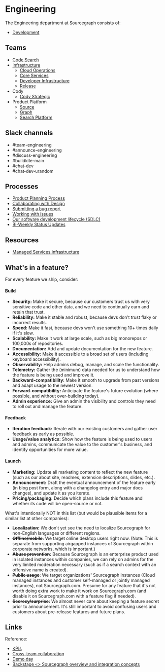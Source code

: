 # Engineering

The Engineering department at Sourcegraph consists of:

- [Development](dev/index.md)

## Teams

- [Code Search](teams/code-search/index.md)
- [Infrastructure](infrastructure/index.md)
  - [Cloud Operations](../../departments/cloud/index.md)
  - [Core Services](teams/core-services/index.md)
  - [Developer Infrastructure](teams/devinfra/index.md)
  - [Release](teams/release/index.md)
- Cody
  - [Cody Strategic](teams/cody-strat/index.md)
- Product Platform
  - [Source](teams/source/index.md)
  - [Graph](teams/graph/index.md)
  - [Search Platform](teams/search/core.md)

## Slack channels

- #team-engineering
- #announce-engineering
- #discuss-engineering
- #buildkite-main
- #chat-dev
- #chat-dev-urandom

## Processes

- [Product Planning Process](product-planning.md)
- [Collaborating with Design](../product/design/design-and-engineering-collaboration.md)
- [Submitting a bug report](submitting-a-bug-report.md)
- [Working with issues](working-with-issues.md)
- [Our software development lifecycle (SDLC)](sdlc.md)
- [Bi-Weekly Status Updates](bi-weekly-updates.md)

## Resources

- [Managed Services infrastructure](./managed-services/index.md)

## What's in a feature?

For every feature we ship, consider:

#### Build

- **Security:** Make it secure, because our customers trust us with very sensitive code and other data, and we need to continually earn and retain that trust.
- **Reliability:** Make it stable and robust, because devs don't trust flaky or incorrect results.
- **Speed:** Make it fast, because devs won't use something 10+ times daily if it's slow.
- **Scalability:** Make it work at large scale, such as big monorepos or 100,000s of repositories.
- **Documentation:** Add and update documentation for the new feature.
- **Accessibility:** Make it accessible to a broad set of users (including keyboard accessibility).
- **Observability:** Help admins debug, manage, and scale the functionality.
- **Telemetry:** Gather the (minimum) data needed for us to understand how the feature is being used and improve it.
- **Backward-compatibility:** Make it smooth to upgrade from past versions and adapt usage to the newest version.
- **Forward-compatibility:** Anticipate the feature's future evolution (where possible, and without over-building today).
- **Admin experience:** Give an admin the visibility and controls they need to roll out and manage the feature.

#### Feedback

- **Iteration feedback:** Iterate with our existing customers and gather user feedback as early as possible.
- **Usage/value analytics:** Show how the feature is being used to users and admins, communicate the value to the customer's business, and identify opportunities for more value.

#### Launch

- **Marketing:** Update all marketing content to reflect the new feature (such as our about site, readmes, extension descriptions, slides, etc.).
- **Announcement:** Draft the eventual announcement of the feature early (in blog post form, along with a changelog entry and major docs changes), and update it as you iterate.
- **Pricing/packaging:** Decide which plans include this feature and whether its code will be open-source or not.

What's intentionally NOT in this list (but would be plausible items for a similar list at other companies):

- **~~Localization~~:** We don't yet see the need to localize Sourcegraph for non-English languages or different regions.
- **~~Offline/mobile~~:** We target online desktop users right now. (Note: This is separate from supporting airgapped instances of Sourcegraph within corporate networks, which is important.)
- **~~Abuse prevention~~:** Because Sourcegraph is an enterprise product used in isolated instances within companies, we can rely on admins for the very limited moderation necessary (such as if a search context with an offensive name is created).
- **~~Public usage~~:** We target organizations' Sourcegraph instances (Cloud managed instances and customer self-managed or jointly managed instances), not Sourcegraph.com. Presume for any feature that it's not worth doing extra work to make it work on Sourcegraph.com (and disable it on Sourcegraph.com with a feature flag if needed).
- **~~Secrecy/surprise~~:** We almost never care about keeping a feature secret prior to announcement. It's still important to avoid confusing users and customers about pre-release features and future plans.

## Links

Reference:

- [KPIs](https://sourcegraph.looker.com/boards/20)
- [Cross-team collaboration](cross-team-collab.md)
- [Demo day](demo-day.md)
- [Backstage <> Sourcegraph overview and integration concepts](https://docs.google.com/document/d/1g13hyadsogj-oniBNBHYTxXCS6z3BDqMt-51r6dyeP4/)
